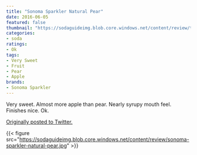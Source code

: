 ```yaml
---
title: "Sonoma Sparkler Natural Pear"
date: 2016-06-05
featured: false
thumbnail: "https://sodaguideimg.blob.core.windows.net/content/review/thumbs/sonoma-sparkler-natural-pear.jpg"
categories:
- soda
ratings:
- Ok
tags:
- Very Sweet
- Fruit
- Pear
- Apple
brands:
- Sonoma Sparkler
---
```


Very sweet. Almost more apple than pear. Nearly syrupy mouth feel. Finishes nice. Ok.

[Originally posted to Twitter.](https://twitter.com/Cavorter/status/739604835947810816)

{{< figure src="https://sodaguideimg.blob.core.windows.net/content/review/sonoma-sparkler-natural-pear.jpg" >}}
